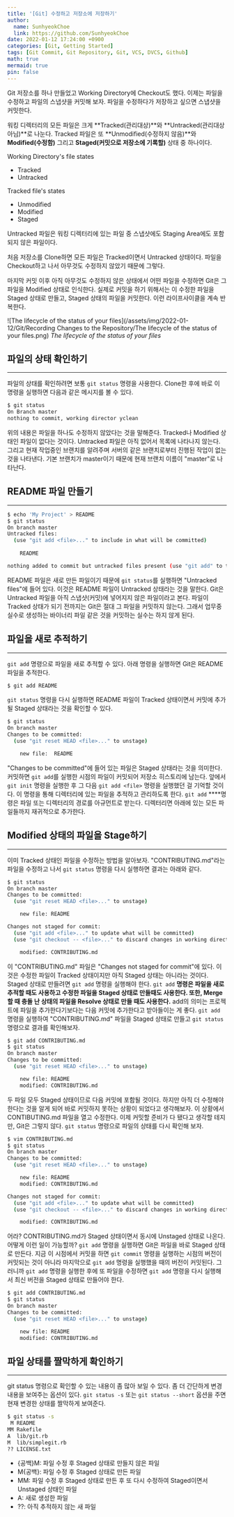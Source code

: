 ```yaml
---
title: '[Git] 수정하고 저장소에 저장하기'
author:
  name: SunhyeokChoe
  link: https://github.com/SunhyeokChoe
date: 2022-01-12 17:24:00 +0900
categories: [Git, Getting Started]
tags: [Git Commit, Git Repository, Git, VCS, DVCS, Github]
math: true
mermaid: true
pin: false
---
```


Git 저장소를 하나 만들었고 Working Directory에 Checkout도 했다. 이제는 파일을 수정하고 파일의 스냅샷을 커밋해 보자. 파일을 수정하다가 저장하고 싶으면 스냅샷을 커밋한다.

워킹 디렉터리의 모든 파일은 크게 **Tracked(관리대상)**와 **Untracked(관리대상 아님)**로 나눈다. Tracked 파일은 또 **Unmodified(수정하지 않음)**와 **Modified(수정함)** 그리고 **Staged(커밋으로 저장소에 기록할)** 상태 중 하나이다.

Working Directory's file states

- Tracked
- Untracked

Tracked file's states

- Unmodified
- Modified
- Staged

Untracked 파일은 워킹 디렉터리에 있는 파일 중 스냅샷에도 Staging Area에도 포함되지 않은 파일이다.

처음 저장소를 Clone하면 모든 파일은 Tracked이면서 Untracked 상태이다. 파일을 Checkout하고 나서 아무것도 수정하지 않았기 때문에 그렇다.

마지막 커밋 이후 아직 아무것도 수정하지 않은 상태에서 어떤 파일을 수정하면 Git은 그 파일을 Modified 상태로 인식한다. 실제로 커밋을 하기 위해서는 이 수정한 파일을 Staged 상태로 만들고, Staged 상태의 파일을 커밋한다. 이런 라이프사이클을 계속 반복한다.

![The lifecycle of the status of your files](/assets/img/2022-01-12/Git/Recording Changes to the Repository/The lifecycle of the status of your files.png)
_The lifecycle of the status of your files_

## 파일의 상태 확인하기

---

파일의 상태를 확인하려면 보통 `git status` 명령을 사용한다. Clone한 후에 바로 이 명령을 실행하면 다음과 같은 메시지를 볼 수 있다.

```bash
$ git status
On Branch master
nothing to commit, working director yclean
```

위의 내용은 파일을 하나도 수정하지 않았다는 것을 말해준다. Tracked나 Modified 상태인 파일이 없다는 것이다. Untracked 파일은 아직 없어서 목록에 나타나지 않는다. 그리고 현재 작업중인 브랜치를 알려주며 서버의 같은 브랜치로부터 진행된 작업이 없는 것을 나타낸다. 기본 브랜치가 master이기 때문에 현재 브랜치 이름이 "master"로 나타난다.

## README 파일 만들기

---

```bash
$ echo 'My Project' > README
$ git status
On branch master
Untracked files:
  (use "git add <file>..." to include in what will be committed)
    
    README

nothing added to commit but untracked files present (use "git add" to track)
```

README 파일은 새로 만든 파일이기 때문에 `git status`를 실행하면 "Untracked files"에 들어 있다. 이것은 README 파일이 Untracked 상태라는 것을 말한다. Git은 Untracked 파일을 아직 스냅샷(커밋)에 넣어지지 않은 파일이라고 본다. 파일이 Tracked 상태가 되기 전까지는 Git은 절대 그 파일을 커밋하지 않는다. 그래서 업무중 실수로 생성하는 바이너리 파일 같은 것을 커밋하는 실수는 하지 않게 된다.

## 파일을 새로 추적하기

---

`git add` 명령으로 파일을 새로 추적할 수 있다. 아래 명령을 실행하면 Git은 README 파일을 추적한다.

```bash
$ git add README
```

`git status` 명령을 다시 실행하면 README 파일이 Tracked 상태이면서 커밋에 추가될 Staged 상태라는 것을 확인할  수 있다.

```bash
$ git status
On branch master
Changes to be committed:
  (use "git reset HEAD <file>..." to unstage)

    new file:  README
```

"Changes to be committed"에 들어 있는 파일은 Staged 상태라는 것을 의미한다. 커밋하면 `git add`를 실행한 시점의 파일이 커밋되어 저장소 히스토리에 남는다. 앞에서 `git init` 명령을 실행한 후 그 다음 `git add <file>` 명령을 실행했던 걸 기억할 것이다. 이 명령을 통해 디렉터리에 있는 파일을 추적하고 관리하도록 한다. `git add` ****명령은 파일 또는 디렉터리의 경로를 아규먼트로 받는다. 디렉터리면 아래에 있는 모든 파일들까지 재귀적으로 추가한다.

## Modified 상태의 파일을 Stage하기

---

이미 Tracked 상태인 파일을 수정하는 방법을 알아보자. "CONTRIBUTING.md"라는 파일을 수정하고 나서 `git status` 명령을 다시 실행하면 결과는 아래와 같다.

```bash
$ git status
On branch master
Changes to be committed:
  (use "git reset HEAD <file>..." to unstage)

    new file: README

Changes not staged for commit:
  (use "git add <file>..." to update what will be committed)
  (use "git checkout -- <file>..." to discard changes in working directory)

    modified: CONTRIBUTING.md
```

이 "CONTRIBUTING.md" 파일은 "Changes not staged for commit"에 있다. 이것은 수정한 파일이 Tracked 상태이지만 아직 Staged 상태는 아니라는 것이다. Staged 상태로 만들려면 `git add` 명령을 실행해야 한다. `git add` **명령은 파일을 새로 추적할 때도 사용하고 수정한 파일을 Staged 상태로 만들때도 사용한다. 또한, Merge할 때 충돌 난 상태의 파일을 Resolve 상태로 만들 때도 사용한다.** add의 의미는 프로젝트에 파일을 추가한다기보다는 다음 커밋에 추가한다고 받아들이는 게 좋다. `git add` 명령을 실행하여 "CONTRIBUTING.md" 파일을 Staged 상태로 만들고 `git status` 명령으로 결과를 확인해보자.

```bash
$ git add CONTRIBUTING.md
$ git status
On branch master
Changes to be committed:
  (use "git reset HEAD <file>..." to unstage)

    new file: README
    modified: CONTRIBUTING.md
```

두 파일 모두 Staged 상태이므로 다음 커밋에 포함될 것이다. 하지만 아직 더 수정해야 한다는 것을 알게 되어 바로 커밋하지 못하는 상황이 되었다고 생각해보자. 이 상황에서 CONTIBUTING.md 파일을 열고 수정한다. 이제 커밋할 준비가 다 됐다고 생각할 테지만, Git은 그렇지 않다. `git status` 명령으로 파일의 상태를 다시 확인해 보자.

```bash
$ vim CONTRIBUTING.md
$ git status
On branch master
Changes to be committed:
  (use "git reset HEAD <file>..." to unstage)

    new file: README
    modified: CONTRIBUTING.md

Changes not staged for commit:
  (use "git add <file>..." to update what will be committed)
  (use "git checkout -- <file>..." to discard changes in working directory)

    modified: CONTRIBUTING.md
```

어라? CONTRIBUTING.md가 Staged 상태이면서 동시에 Unstaged 상태로 나온다. 어떻게 이런 일이 가능할까? `git add` 명령을 실행하면 Git은 파일을 바로 Staged 상태로 만든다. 지금 이 시점에서 커밋을 하면 `git commit` 명령을 실행하는 시점의 버전이 커밋되는 것이 아니라 마지막으로 `git add` 명령을 실행했을 때의 버전이 커밋된다. 그러니까 `git add` 명령을 실행한 후에 또 파일을 수정하면 `git add` 명령을 다시 실행해서 최신 버전을 Staged 상태로 만들어야 한다.

```bash
$ git add CONTRIBUTING.md
$ git status
On branch master
Changes to be committed:
  (use "git reset HEAD <file>..." to unstage)

    new file: README
    modified: CONTRIBUTING.md
```

## 파일 상태를 짤막하게 확인하기

---

git status 명령으로 확인할 수 있는 내용이 좀 많아 보일 수 있다. 좀 더 간단하게 변경 내용을 보여주는 옵션이 있다. `git status -s` 또는 `git status --short` 옵션을 주면 현재 변경한 상태를 짤막하게 보여준다.

```bash
$ git status -s
 M README
MM Rakefile
A  lib/git.rb
M  lib/simplegit.rb
?? LICENSE.txt
```

- {공백}M: 파일 수정 후 Staged 상태로 만들지 않은 파일
- M{공백}: 파일 수정 후 Staged 상태로 만든 파일
- MM:  파일 수정 후 Staged 상태로 만든 후 또 다시 수정하여 Staged이면서 Unstaged 상태인 파일
- A: 새로 생성한 파일
- ??: 아직 추적하지 않는 새 파일